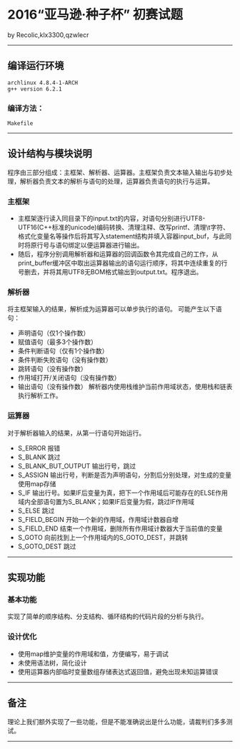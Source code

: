 # 2016“亚马逊·种子杯” 初赛试题

by Recolic,klx3300,qzwlecr

--------

## 编译运行环境

	archlinux 4.8.4-1-ARCH
	g++ version 6.2.1
	
### 编译方法：

	Makefile

--------

## 设计结构与模块说明

程序由三部分组成：主框架、解析器、运算器。主框架负责文本输入输出与初步处理，解析器负责文本的解析与语句的处理，运算器负责语句的执行与运算。

### 主框架

- 主框架逐行读入同目录下的input.txt的内容，对语句分别进行UTF8-UTF16(C++标准的unicode)编码转换、清理注释、改写printf、清理\t字符、格式化变量名等操作后将其写入statement结构并填入容器input_buf，与此同时将原行号与语句绑定以便运算器进行输出。
- 随后，程序分别调用解析器和运算器的回调函数令其完成自己的工作，从print_buffer缓冲区中取出运算器输出的语句运行顺序，将其中连续重复的行号删去，并将其用UTF8无BOM格式输出到output.txt。程序退出。

### 解析器

将主框架输入的结果，解析成为运算器可以单步执行的语句。
可能产生以下语句：
- 声明语句（仅1个操作数）
- 赋值语句（最多3个操作数）
- 条件判断语句（仅有1个操作数）
- 条件判断失败语句（没有操作数）
- 跳转语句（没有操作数）
- 作用域打开/关闭语句（没有操作数）
- 输出语句（没有操作数）
解析器内使用栈维护当前作用域状态，使用栈和链表执行解析工作。

### 运算器

对于解析器输入的结果，从第一行语句开始运行。

- S_ERROR	报错
- S_BLANK	跳过
- S_BLANK_BUT_OUTPUT  输出行号，跳过
- S_ASSIGN 输出行号，判断是否为声明语句，分割后分别处理，对生成的变量使用map存储
- S_IF 输出行号。如果IF后变量为真，把下一个作用域后可能存在的ELSE作用域内全部语句置为S_BLANK；如果IF后变量为假，跳过IF作用域
- S_ELSE 跳过
- S_FIELD_BEGIN 开始一个新的作用域，作用域计数器自增
- S_FIELD_END 结束一个作用域，删除所有作用域计数器大于当前值的变量
- S_GOTO 向前找到上一个作用域内的S_GOTO_DEST，并跳转
- S_GOTO_DEST 跳过

--------

## 实现功能

### 基本功能

实现了简单的顺序结构、分支结构、循环结构的代码片段的分析与执行。

### 设计优化

- 使用map维护变量的作用域和值，方便编写，易于调试
- 未使用语法树，简化设计
- 使用运算器内部临时变量数组存储表达式返回值，避免出现未知运算错误

--------

## 备注

理论上我们额外实现了一些功能，但是不能准确说出是什么功能，请裁判们多多测试。

--------
